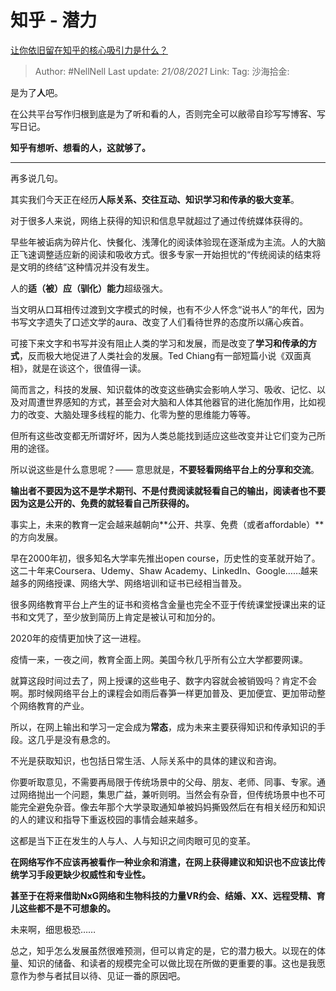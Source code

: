 # 知乎 - 潜力
[让你依旧留在知乎的核心吸引力是什么？](https://www.zhihu.com/question/338089319/answer/1407181238)

> Author: #NellNell
> Last update: *21/08/2021*
> Link:
> Tag:
> 沙海拾金:

是为了**人**吧。

在公共平台写作归根到底是为了听和看的人，否则完全可以敝帚自珍写写博客、写写日记。

**知乎有想听、想看的人，这就够了。**

---

再多说几句。

其实我们今天正在经历**人际关系、交往互动、知识学习和传承的极大变革**。

对于很多人来说，网络上获得的知识和信息早就超过了通过传统媒体获得的。

早些年被诟病为碎片化、快餐化、浅薄化的阅读体验现在逐渐成为主流。人的大脑正飞速调整适应新的阅读和吸收方式。很多专家一开始担忧的“传统阅读的结束将是文明的终结”这种情况并没有发生。

人的**适（被）应（驯化）能力**超级强大。

当文明从口耳相传过渡到文字模式的时候，也有不少人怀念“说书人”的年代，因为书写文字遗失了口述文学的aura、改变了人们看待世界的态度所以痛心疾首。

可接下来文字和书写并没有阻止人类的学习和发展，而是改变了**学习和传承的方式**，反而极大地促进了人类社会的发展。Ted Chiang有一部短篇小说《双面真相》，就是在谈这个，很值得一读。

简而言之，科技的发展、知识载体的改变这些确实会影响人学习、吸收、记忆、以及对周遭世界感知的方式，甚至会对大脑和人体其他器官的进化施加作用，比如视力的改变、大脑处理多线程的能力、化零为整的思维能力等等。

但所有这些改变都无所谓好坏，因为人类总能找到适应这些改变并让它们变为己所用的途径。

所以说这些是什么意思呢？—— 意思就是，**不要轻看网络平台上的分享和交流**。

**输出者不要因为这不是学术期刊、不是付费阅读就轻看自己的输出，阅读者也不要因为这是公开的、免费的就轻看自己所获得的。**

事实上，未来的教育一定会越来越朝向**公开、共享、免费（或者affordable）**的方向发展。

早在2000年初，很多知名大学率先推出open course，历史性的变革就开始了。这二十年来Coursera、Udemy、Shaw Academy、LinkedIn、Google……越来越多的网络授课、网络大学、网络培训和证书已经相当普及。

很多网络教育平台上产生的证书和资格含金量也完全不亚于传统课堂授课出来的证书和文凭了，至少放到简历上肯定是被认可和加分的。

2020年的疫情更加快了这一进程。

疫情一来，一夜之间，教育全面上网。美国今秋几乎所有公立大学都要网课。

就算这段时间过去了，网上授课的这些电子、数字内容就会被销毁吗？肯定不会啊。那时候网络平台上的课程会如雨后春笋一样更加普及、更加便宜、更加带动整个网络教育的产业。

所以，在网上输出和学习一定会成为**常态**，成为未来主要获得知识和传承知识的手段。这几乎是没有悬念的。

不光是获取知识，也包括日常生活、人际关系中的具体的建议和咨询。

你要听取意见，不需要再局限于传统场景中的父母、朋友、老师、同事、专家。通过网络抛出一个问题，集思广益，兼听则明。当然会有杂音，但传统场景中也不可能完全避免杂音。像去年那个大学录取通知单被妈妈撕毁然后在有相关经历和知识的人的建议和指导下重返校园的事情会越来越多。

这都是当下正在发生的人与人、人与知识之间肉眼可见的变革。

**在网络写作不应该再被看作一种业余和消遣，在网上获得建议和知识也不应该比传统学习手段更缺少权威性和专业性。**

**甚至于在将来借助NxG网络和生物科技的力量VR约会、结婚、XX、远程受精、育儿这些都不是不可想象的。**

未来啊，细思极恐……

总之，知乎怎么发展虽然很难预测，但可以肯定的是，它的潜力极大。以现在的体量、知识的储备、和读者的规模完全可以做比现在所做的更重要的事。这也是我愿意作为参与者拭目以待、见证一番的原因吧。
